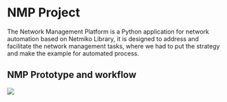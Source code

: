 # NMP Project
The Network Management Platform is a Python application for network automation based on Netmiko Library, it is designed to address and facilitate the network management tasks, where we had to put the strategy and make the example for automated process.

## NMP Prototype and workflow

<img src="Prototype/nmp%workflow.jpg">
